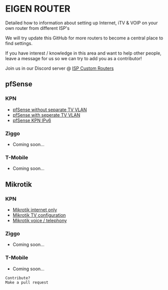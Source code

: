 # EIGEN ROUTER

Detailed how to information about setting up Internet, iTV & VOIP on your own router from different ISP's

We will try update this GitHub for more routers to become a central place to find settings.

If you have interest / knowledge in this area and want to help other people, leave a message for us so we can try to add you as a contributor!

Join us in our Discord server @ [ISP Custom Routers](https://discord.gg/gbpqTkxHrC)


## pfSense

### KPN
* [pfSense without separate TV VLAN](guides/pfsense/pfSense-without-vlan.md)
* [pfSense with seperate TV VLAN](guides/pfsense/pfSense-with-vlan.md)
* [pfSense KPN IPv6](guides/pfsense/pfSense-ipv6.md)

### Ziggo
* Coming soon...

### T-Mobile
* Coming soon...


## Mikrotik

### KPN
* [Mikrotik internet only](guides/mikrotik/Mikrotik-Internet-only.md)
* [Mikrotik TV configuration](guides/mikrotik/Mikrotik-tv-settings.md)
* [Mikrotik voice / telephony](guides/mikrotik/Mikrotik-voice-telephony.md)

### Ziggo
* Coming soon...

### T-Mobile
* Coming soon...


```
Contribute?
Make a pull request
```